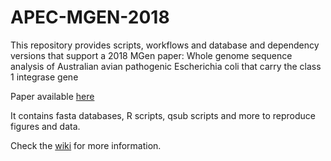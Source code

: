 # APEC-MGEN-2018
This repository provides scripts, workflows and database and dependency versions that support a 2018 MGen paper: Whole genome sequence analysis of Australian avian pathogenic Escherichia coli that carry the class 1 integrase gene

Paper available [here](https://mgen.microbiologyresearch.org/content/journal/mgen/10.1099/mgen.0.000250?fbclid=IwAR2WYZFZVR3B_h4207ndDaOoqoh48oxRt1iXoMUK2SFD7CKlgp7MSa9GIuE)

It contains fasta databases, R scripts, qsub scripts and more to reproduce figures and data.

Check the [wiki](https://github.com/maxlcummins/APEC-MGEN-2018/wiki) for more information.
